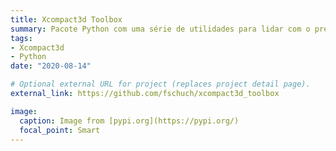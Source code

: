 ```yaml
---
title: Xcompact3d Toolbox
summary: Pacote Python com uma série de utilidades para lidar com o pré e pós-processamento de dados de simulações numéricas do Xcompact3d.
tags:
- Xcompact3d
- Python
date: "2020-08-14"

# Optional external URL for project (replaces project detail page).
external_link: https://github.com/fschuch/xcompact3d_toolbox

image:
  caption: Image from [pypi.org](https://pypi.org/)
  focal_point: Smart
---
```


